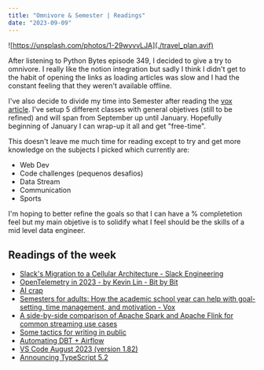 ```yaml
---
title: "Omnivore & Semester | Readings"
date: "2023-09-09"
---
```


![https://unsplash.com/photos/1-29wyvvLJA](./travel_plan.avif)

After listening to Python Bytes episode 349, I decided to give a try to omnivore. I really like the notion integration but sadly I think I didn't get to the habit of opening the links as loading articles was slow and I had the constant feeling that they weren't available offline.

I've also decide to divide my time into Semester after reading the [vox article](https://www.vox.com/even-better/23835758/divide-life-semesters-not-in-school-motivation-goals). I've setup 5 different classes with general objetives (still to be refined) and will span from September up until January. Hopefully beginning of January I can wrap-up it all and get "free-time".

This doesn't leave me much time for reading except to try and get more knowledge on the subjects I picked  which currently are:

- Web Dev
- Code challenges (pequenos desafios)
- Data Stream
- Communication
- Sports

I'm hoping to better refine the goals so that I can have a % completetion feel but my main objetive is to solidify what I feel should be the skills of a mid level data engineer.

## Readings of the week

- [Slack's Migration to a Cellular Architecture - Slack Engineering](https://slack.engineering/slacks-migration-to-a-cellular-architecture/)
- [OpenTelemetry in 2023 - by Kevin Lin - Bit by Bit](https://bit.kevinslin.com/p/opentelemetry-in-2023)
- [AI crap](https://drewdevault.com/2023/08/29/2023-08-29-AI-crap.html)
- [Semesters for adults: How the academic school year can help with goal-setting, time management, and motivation - Vox](https://www.vox.com/even-better/23835758/divide-life-semesters-not-in-school-motivation-goals)
- [A side-by-side comparison of Apache Spark and Apache Flink for common streaming use cases](https://aws.amazon.com/blogs/big-data/a-side-by-side-comparison-of-apache-spark-and-apache-flink-for-common-streaming-use-cases/)
- [Some tactics for writing in public](https://jvns.ca/blog/2023/08/07/tactics-for-writing-in-public/)
- [Automating DBT + Airflow](https://medium.com/hootsuite-engineering/automating-dbt-airflow-9efac348059d)
- [VS Code August 2023 (version 1.82)](https://code.visualstudio.com/updates/v1_82)
- [Announcing TypeScript 5.2](https://devblogs.microsoft.com/typescript/announcing-typescript-5-2/)
